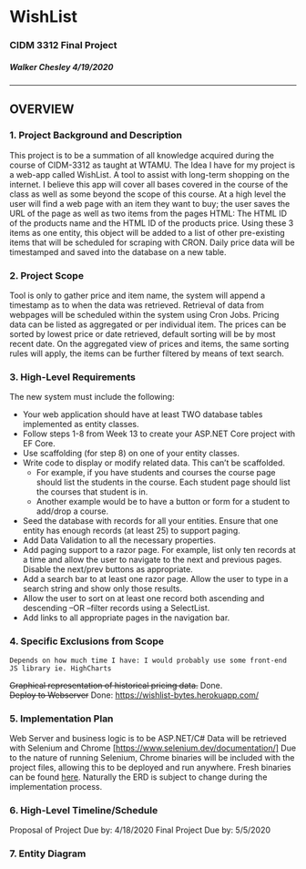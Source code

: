 # WishList
### CIDM 3312 Final Project
##### Walker Chesley 4/19/2020
---
## OVERVIEW
### 1.	Project Background and Description
This project is to be a summation of all knowledge acquired during the course of CIDM-3312 as taught at WTAMU. The Idea I have for my project is a web-app called  WishList. A tool to assist with long-term shopping on the internet. I believe this app will cover all bases covered in the course of the class as well as some beyond the scope of this course. At a high level the user will find a web page with an item they want to buy; the user saves the URL of the page as well as two items from the pages HTML: The HTML ID of the products name and the HTML ID of the products price. Using these 3 items as one entity, this object will be added to a list of other pre-existing items that will be scheduled for scraping with CRON. Daily price data will be timestamped and saved into the database on a new table.

### 2.	Project Scope
Tool is only to gather price and item name, the system will append a timestamp as to when the data was retrieved. Retrieval of data from webpages will be scheduled within the system using Cron Jobs. Pricing data can be listed as aggregated or per individual item. The prices can be sorted by lowest price or date retrieved, default sorting will be by most recent date. On the aggregated view of prices and items, the same sorting rules will apply, the items can be further filtered by means of text search.  
### 3.	High-Level Requirements
The new system must include the following:
- Your web application should have at least TWO database tables implemented as entity classes.
- Follow steps 1-8 from Week 13 to create your ASP.NET Core project with EF Core.
- Use scaffolding (for step 8) on one of your entity classes.
- Write code to display or modify related data. This can’t be scaffolded.
    - For example, if you have students and courses the course page should list the students in the course. Each student page should list the courses that student is in.
    - Another example would be to have a button or form for a student to add/drop a course.
- Seed the database with records for all your entities. Ensure that one entity has enough records (at least 25) to support paging.
- Add Data Validation to all the necessary properties.
- Add paging support to a razor page. For example, list only ten records at a time and allow the user to navigate to the next and previous pages. Disable the next/prev buttons as appropriate.
- Add a search bar to at least one razor page. Allow the user to type in a search string and show only those results.
- Allow the user to sort on at least one record both ascending and descending –OR –filter records using a SelectList.
- Add links to all appropriate pages in the navigation bar.
### 4.	Specific Exclusions from Scope
 	Depends on how much time I have: I would probably use some front-end JS library ie. HighCharts
~~Graphical representation of historical pricing data.~~ Done.  
~~Deploy to Webserver~~ Done: https://wishlist-bytes.herokuapp.com/
### 5.	Implementation Plan
Web Server and business logic is to be ASP.NET/C#
Data will be retrieved with Selenium and Chrome [https://www.selenium.dev/documentation/] 
Due to the nature of running Selenium, Chrome binaries will be included with the project files, allowing this to be deployed and run anywhere. Fresh binaries can be found [here](https://chromedriver.storage.googleapis.com/index.html).
Naturally the ERD is subject to change during the implementation process. 
### 6.	High-Level Timeline/Schedule
Proposal of Project Due by: 4/18/2020
Final Project Due by: 5/5/2020
### 7.	 Entity Diagram
 
